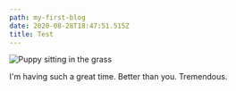 ```yaml
---
path: my-first-blog
date: 2020-08-28T18:47:51.515Z
title: Test
---
```

![Puppy sitting in the grass](/assets/dog-puppy-on-garden-royalty-free-image-1586966191.jpg "Good Dog")

I'm having such a great time. Better than you. Tremendous.